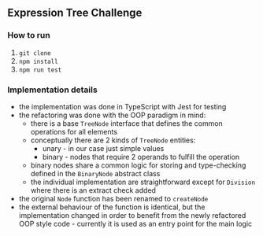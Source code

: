 ## Expression Tree Challenge

### How to run

 1. `git clone`
 2. `npm install`
 3. `npm run test`

### Implementation details



 - the implementation was done in TypeScript with Jest for testing
 - the refactoring was done with the OOP paradigm in mind:
	 - there is a base `TreeNode` interface that defines the common operations for all elements
	 - conceptually there are 2 kinds of `TreeNode` entities:
		 - unary - in our case just simple values
		 - binary - nodes that require 2 operands to fulfill the operation
	 - binary nodes share a common logic for storing and type-checking defined in the `BinaryNode` abstract class
	 - the individual implementation are straightforward except for `Division` where there is an extract check added
 - the original `Node` function has been renamed to `createNode`
 - the external behaviour of the function is identical, but the implementation changed in order to benefit from the newly refactored OOP style code - currently it is used as an entry point for the main logic

